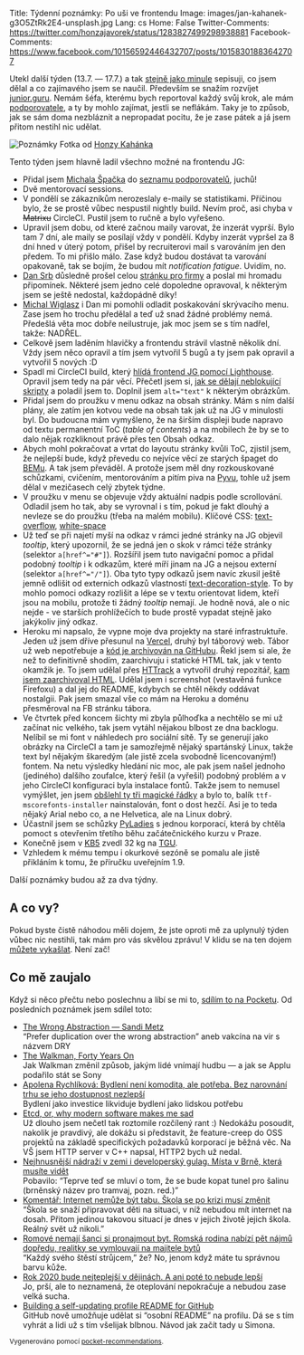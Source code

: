 Title: Týdenní poznámky: Po uši ve frontendu
Image: images/jan-kahanek-g3O5ZtRk2E4-unsplash.jpg
Lang: cs
Home: False
Twitter-Comments: https://twitter.com/honzajavorek/status/1283827499298938881
Facebook-Comments: https://www.facebook.com/10156592446432707/posts/10158301883642707


Utekl další týden (13.7. — 17.7.) a tak [stejně jako minule]({filename}/2020-07-10_tydenni-poznamky-novy-cenik-menu-vizitky.md) sepisuji, co jsem dělal a co zajímavého jsem se naučil. Především se snažím rozvíjet [junior.guru](https://junior.guru/). Nemám šéfa, kterému bych reportoval každý svůj krok, ale mám [podporovatele](https://junior.guru/donate/), a ty by mohlo zajímat, jestli se neflákám. Taky je to způsob, jak se sám doma nezbláznit a nepropadat pocitu, že je zase pátek a já jsem přitom nestihl nic udělat.

![Poznámky]({static}/images/jan-kahanek-g3O5ZtRk2E4-unsplash.jpg)
Fotka od [Honzy Kahánka](https://unsplash.com/@honza_kahanek)


Tento týden jsem hlavně ladil všechno možné na frontendu JG:

- Přidal jsem [Michala Špačka](https://www.michalspacek.cz/) do [seznamu podporovatelů](https://junior.guru/donate/#sponsors), juchů!
- Dvě mentorovací sessions.
- V pondělí se zákazníkům nerozeslaly e-maily se statistikami. Příčinou bylo, že se prostě vůbec nespustil nightly build. Nevím proč, asi chyba v ~~Matrixu~~ CircleCI. Pustil jsem to ručně a bylo vyřešeno.
- Upravil jsem dobu, od které začnou maily varovat, že inzerát vyprší. Bylo tam 7 dní, ale maily se posílají vždy v pondělí. Kdyby inzerát vypršel za 8 dní hned v úterý potom, přišel by recruiterovi mail s varováním jen den předem. To mi přišlo málo. Zase když budou dostávat ta varování opakovaně, tak se bojím, že budou mít _notification fatigue_. Uvidím, no.
- [Dan Srb](https://coreskill.tech/) důsledně prošel celou [stránku pro firmy](https://junior.guru/hire-juniors/) a poslal mi hromadu připomínek. Některé jsem jedno celé dopoledne opravoval, k některým jsem se ještě nedostal, každopádně díky!
- [Michal Wiglasz](https://twitter.com/kacer/status/1281662611352887302) i Dan mi pomohli odladit poskakování skrývacího menu. Zase jsem ho trochu předělal a teď už snad žádné problémy nemá. Předešlá věta moc dobře neilustruje, jak moc jsem se s tím nadřel, takže: NADŘEL.
- Celkově jsem laděním hlavičky a frontendu strávil vlastně několik dní. Vždy jsem něco opravil a tím jsem vytvořil 5 bugů a ty jsem pak opravil a vytvořil 5 nových :D
- Spadl mi CircleCI build, který [hlídá frontend JG pomocí Lighthouse]({filename}/2020-05-11_monitoring-performance-with-lighthouse-and-circleci.md). Opravil jsem tedy na pár věcí. Přečetl jsem si, [jak se dělají neblokující skripty](https://www.vzhurudolu.cz/prirucka/html-script) a poladil jsem to. Doplnil jsem `alt="text"` k některým obrázkům.
- Přidal jsem do proužku v menu odkaz na obsah stránky. Mám s ním další plány, ale zatím jen kotvou vede na obsah tak jak už na JG v minulosti byl. Do budoucna mám vymyšleno, že na širším displeji bude napravo od textu permanentní ToC (_table of contents_) a na mobilech že by se to dalo nějak rozkliknout právě přes ten Obsah odkaz.
- Abych mohl pokračovat a vrtat do layoutu stránky kvůli ToC, zjistil jsem, že nejlepší bude, když převedu co nejvíce věcí ze starých špaget do [BEMu](https://www.vzhurudolu.cz/prirucka/bem). A tak jsem převáděl. A protože jsem měl dny rozkouskované schůzkami, cvičením, mentorováním a pitím piva na [Pyvu](https://pyvo.cz/praha-pyvo/), tohle už jsem dělal v mezičasech celý zbytek týdne.
- V proužku v menu se objevuje vždy aktuální nadpis podle scrollování. Odladil jsem ho tak, aby se vyrovnal i s tím, pokud je fakt dlouhý a nevleze se do proužku (třeba na malém mobilu). Klíčové CSS: [text-overflow](https://developer.mozilla.org/en-US/docs/Web/CSS/text-overflow), [white-space](https://developer.mozilla.org/en-US/docs/Web/CSS/white-space)
- Už teď se při najetí myší na odkaz v rámci jedné stránky na JG objevil _tooltip_, který upozornil, že se jedná jen o skok v rámci téže stránky (selektor `a[href^="#"]`). Rozšířil jsem tuto navigační pomoc a přidal podobný _tooltip_ i k odkazům, které míří jinam na JG a nejsou externí (selektor `a[href^="/"]`). Oba tyto typy odkazů jsem navíc zkusil ještě jemně odlišit od externích odkazů vlastností [text-decoration-style](https://developer.mozilla.org/en-US/docs/Web/CSS/text-decoration-style). To by mohlo pomoci odkazy rozlišit a lépe se v textu orientovat lidem, kteří jsou na mobilu, protože ti žádný _tooltip_ nemají. Je hodně nová, ale o nic nejde - ve starších prohlížečích to bude prostě vypadat stejně jako jakýkoliv jiný odkaz.
- Heroku mi napsalo, že vypne moje dva projekty na staré infrastruktuře. Jeden už jsem dříve přesunul na [Vercel](https://vercel.com/), druhý byl táborový web. Tábor už web nepotřebuje a [kód je archivován na GitHubu](https://github.com/taborprekvapeni/taborprekvapeni.cz). Řekl jsem si ale, že než to definitivně shodím, zaarchivuju i statické HTML tak, jak v tento okamžik je. To jsem udělal přes [HTTrack](https://www.httrack.com/) a vytvořil druhý repozitář, [kam jsem zaarchivoval HTML](https://github.com/taborprekvapeni/taborprekvapeni.cz-static). Udělal jsem i screenshot (vestavěná funkce Firefoxu) a dal jej do README, kdybych se chtěl někdy oddávat nostalgii. Pak jsem smazal vše co mám na Heroku a doménu přesměroval na FB stránku tábora.
- Ve čtvrtek před koncem šichty mi zbyla půlhoďka a nechtělo se mi už začínat nic velkého, tak jsem vytáhl nějakou blbost ze dna backlogu. Nelíbil se mi font v náhledech pro sociální sítě. Ty se generují jako obrázky na CircleCI a tam je samozřejmě nějaký spartánský Linux, takže text byl nějakým škaredým (ale jistě zcela svobodně licencovaným!) fontem. Na netu výsledky hledání nic moc, ale pak jsem našel jednoho (jediného) dalšího zoufalce, který řešil (a vyřešil) podobný problém a v jeho CircleCI konfiguraci byla instalace fontů. Takže jsem to nemusel vymýšlet, jen jsem [obšlehl ty tři magické řádky](https://github.com/honzajavorek/junior.guru/commit/1d024b969a3f7cc1b059973c111b055153a721a1) a bylo to, balík `ttf-mscorefonts-installer` nainstalován, font o dost hezčí. Asi je to teda nějaký Arial nebo co, a ne Helvetica, ale na Linux dobrý.
- Účastnil jsem se schůzky [PyLadies](https://pyladies.cz/) s jednou korporací, která by chtěla pomoct s otevřením třetího běhu začátečnického kurzu v Praze.
- Konečně jsem v [KB5](https://www.kb5.cz/) zvedl 32 kg na [TGU](https://duckduckgo.com/?t=ffab&q=turkish+get+up&iax=images&ia=images).
- Vzhledem k mému tempu i okurkové sezóně se pomalu ale jistě přikláním k tomu, že příručku uveřejním 1.9.

Další poznámky budou až za dva týdny.


## A co vy?

Pokud byste čistě náhodou měli dojem, že jste oproti mě za uplynulý týden vůbec nic nestihli, tak mám pro vás skvělou zprávu! V klidu se na ten dojem [můžete vykašlat]({filename}/2020-06-04_neni-to-zavod.md). Není zač!


## Co mě zaujalo

Když si něco přečtu nebo poslechnu a líbí se mi to, [sdílím to na Pocketu](https://getpocket.com/@honzajavorek). Od posledních poznámek jsem sdílel toto:

- [The Wrong Abstraction — Sandi Metz](https://getpocket.com/redirect?&url=https%3A%2F%2Fwww.sandimetz.com%2Fblog%2F2016%2F1%2F20%2Fthe-wrong-abstraction&h=ff8cd670b060982729fe25a5cf29eeb94b6587a2acac17fb94f6012136dddb66)<br>“Prefer duplication over the wrong abstraction” aneb vakcína na vir s názvem DRY
- [The Walkman, Forty Years On](https://getpocket.com/redirect?&url=https%3A%2F%2Fwww.newyorker.com%2Fculture%2Fcultural-comment%2Fthe-walkman-forty-years-on&h=603a266d392c1848aa9cc8d025d0d8dea41446adfb1ced8bb54aaf4d3d3aaa6b)<br>Jak Walkman změnil způsob, jakým lidé vnímají hudbu — a jak se Applu podařilo stát se Sony
- [Apolena Rychlíková: Bydlení není komodita, ale potřeba. Bez narovnání trhu se jeho dostupnost nezlepší](https://getpocket.com/redirect?&url=https%3A%2F%2Ft.co%2FCTkvLndfY3%3Fssr%3Dtrue&h=9fb1ad4746f951abb5df893ae98aa55f09f3d18675e280fd8dde626ede1191a7)<br>Bydlení jako investice likviduje bydlení jako lidskou potřebu
- [Etcd, or, why modern software makes me sad](https://getpocket.com/redirect?&url=https%3A%2F%2Fwww.roguelazer.com%2F2020%2F07%2Fetcd-or-why-modern-software-makes-me-sad%2F&h=1561bc0afbf23f987c49409c510f37accd2a363284df6405ec162a48aab6f985)<br>Už dlouho jsem nečetl tak roztomile rozčílený rant :) Nedokážu posoudit, nakolik je pravdivý, ale dokážu si představit, že feature-creep do OSS projektů na základě specifických požadavků korporací je běžná věc. Na VŠ jsem HTTP server v C++ napsal, HTTP2 bych už nedal.
- [Nejhnusnější nádraží v zemi i developerský gulag. Místa v Brně, která musíte vidět](https://getpocket.com/redirect?&url=https%3A%2F%2Fmagazin.aktualne.cz%2Fcestovani%2Fjsou-mesta-ktera-jsou-zajimava-vsim-a-pak-je-brno-novy-pruvo%2Fr%7E4621042ac4e611ea8972ac1f6b220ee8%2F%3Futm_term%3DAutofeed%26utm_medium%3DSocial%26utm_source%3DTwitter%23Echobox%3D1594786106&h=f650a7658df2c66a2d4d7ea36a2f0548cd4dfb5df5a1b36f6632322cc41a6f00)<br>Pobavilo: “Teprve teď se mluví o tom, že se bude kopat tunel pro šalinu (brněnský název pro tramvaj, pozn. red.)”
- [Komentář: Internet nemůže být tabu. Škola se po krizi musí změnit](https://getpocket.com/redirect?&url=https%3A%2F%2Fwww.seznamzpravy.cz%2Fclanek%2Fkomentar-internet-nemuze-byt-tabu-skola-se-po-krizi-musi-zmenit-112615&h=8ce8ed02958ad879c8993a20aca7092ae37ed2fa5e033fb9f93042dcc1b41c19)<br>“Škola se snaží připravovat děti na situaci, v níž nebudou mít internet na dosah. Přitom jedinou takovou situací je dnes v jejich životě jejich škola. Reálný svět už nikoli.”
- [Romové nemají šanci si pronajmout byt. Romská rodina nabízí pět nájmů dopředu, realitky se vymlouvají na majitele bytů](https://getpocket.com/redirect?&url=http%3A%2F%2Fwww.romea.cz%2Fcz%2Fzpravodajstvi%2Fdomaci%2Fromove-nemaji-sanci-si-pronajmout-byt.romska-rodina-nabizi-pet-najmu-dopredu-realitky-se-vymlouvaji-na-majitele-bytu&h=75cc256ab5631e10a16332f11aa1ea67df4f15d82c13d28f47909531c5168cb5)<br>“Každý svého štěstí strůjcem,” že? No, jenom když máte tu správnou barvu kůže.
- [Rok 2020 bude nejteplejší v dějinách. A ani poté to nebude lepší](https://getpocket.com/redirect?&url=https%3A%2F%2Fwww.seznamzpravy.cz%2Fclanek%2Frok-2020-bude-nejteplejsi-v-dejinach-a-ani-pote-to-nebude-lepsi-111707&h=08a9663ee7a6abd8e9834a623f106e2eef4afa764fca12b4e669cdc0c1f562ca)<br>Jo, prší, ale to neznamená, že oteplování nepokračuje a nebudou zase velká sucha.
- [Building a self-updating profile README for GitHub](https://getpocket.com/redirect?&url=https%3A%2F%2Fsimonwillison.net%2F2020%2FJul%2F10%2Fself-updating-profile-readme%2F&h=84258ec9f12ef1aa72c33db9592e23ffc089d8b4fcccc362c561ec7f4edef2e5)<br>GitHub nově umožňuje udělat si “osobní README” na profilu. Dá se s tím vyhrát a lidi už s tím všelijak blbnou. Návod jak začít tady u Simona.

<small>Vygenerováno pomocí <a href="https://pypi.org/project/pocket-recommendations/">pocket-recommendations</a>.</small>
